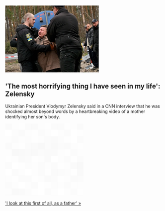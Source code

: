 
!['The most horrifying thing I have seen in my life': Zelensky](./20220417175852.png)
## 'The most horrifying thing I have seen in my life': Zelensky

Ukrainian President Vlodymyr Zelensky said in a CNN interview that he was shocked almost beyond words by a heartbreaking video of a mother identifying her son's body.

![pic](../square_bg.png)

['I look at this first of all, as a father' »](https://www.yahoo.com/news/zelensky-cnn-buzova-152301685.html)
